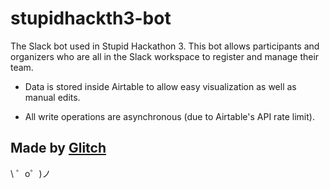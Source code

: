 stupidhackth3-bot
=================

The Slack bot used in Stupid Hackathon 3.
This bot allows participants and organizers who are all in the Slack workspace to register and manage their team.

- Data is stored inside Airtable to allow easy visualization as well as manual edits.

- All write operations are asynchronous (due to Airtable's API rate limit).

Made by [Glitch](https://glitch.com/)
-------------------

\ ゜o゜)ノ
